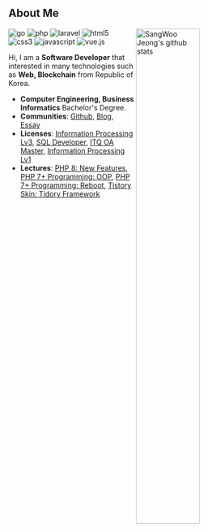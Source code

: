 ## About Me

<img align="right" alt="SangWoo Jeong's github stats" width="50%" src="https://github-readme-stats.vercel.app/api?username=pronist&show_icons=true">

![go](http://img.shields.io/badge/-Go-00ADD8?style=flat-square&logo=go&logoColor=white)
![php](http://img.shields.io/badge/-PHP-777BB4?style=flat-square&logo=php&logoColor=white)
![laravel](http://img.shields.io/badge/-Laravel-FF2D20?style=flat-square&logo=laravel&logoColor=white)
![html5](http://img.shields.io/badge/-HTML5-E34F26?style=flat-square&logo=html5&logoColor=white)
![css3](http://img.shields.io/badge/-CSS3-1572B6?style=flat-square&logo=css3&logoColor=white)
![javascript](http://img.shields.io/badge/-Javascript-F7DF1E?style=flat-square&logo=javascript&logoColor=white)
![vue.js](http://img.shields.io/badge/-Vue.js-4FC08D?style=flat-square&logo=vue.js&logoColor=white)

Hi, I am a **Software Developer** that interested in many technologies such as **Web, Blockchain** from Republic of Korea.

* **Computer Engineering, Business Informatics** Bachelor's Degree.
* **Communities**: [Github](https://github.com/pronist), [Blog](https://pronist.tistory.com), [Essay](https://brunch.co.kr/@pronist)
* **Licenses**: [Information Processing Lv3](https://www.q-net.or.kr/crf005.do?id=crf00505&jmCd=1320), [SQL Developer](https://www.dataq.or.kr/www/sub/a_04.do), [ITQ OA Master](https://license.kpc.or.kr/nasec/qlfint/qlfint/selectItqinfotchnlgyqc.do), [Information Processing Lv1](https://www.q-net.or.kr/crf005.do?id=crf00505&jmCd=6921)
* **Lectures**: [PHP 8: New Features](https://www.inflearn.com/course/php8-new-features), [PHP 7+ Programming: OOP](https://www.inflearn.com/course/php7-oop), [PHP 7+ Programming: Reboot](https://www.inflearn.com/course/php7-reboot), [Tistory Skin: Tidory Framework](https://www.inflearn.com/course/%ED%94%84%EB%A0%88%EC%9E%84%EC%9B%8C%ED%81%AC)
